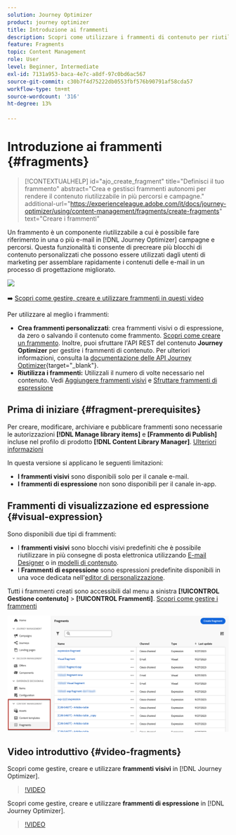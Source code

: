 ```yaml
---
solution: Journey Optimizer
product: journey optimizer
title: Introduzione ai frammenti
description: Scopri come utilizzare i frammenti di contenuto per riutilizzare i contenuti nelle campagne e nei percorsi Journey Optimizer
feature: Fragments
topic: Content Management
role: User
level: Beginner, Intermediate
exl-id: 7131a953-baca-4e7c-a8df-97c0bd6ac567
source-git-commit: c30b7f4d75222db0553fbf576b90791af58cda57
workflow-type: tm+mt
source-wordcount: '316'
ht-degree: 13%

---
```


# Introduzione ai frammenti {#fragments}

>[!CONTEXTUALHELP]
>id="ajo_create_fragment"
>title="Definisci il tuo frammento"
>abstract="Crea e gestisci frammenti autonomi per rendere il contenuto riutilizzabile in più percorsi e campagne."
>additional-url="https://experienceleague.adobe.com/it/docs/journey-optimizer/using/content-management/fragments/create-fragments" text="Creare i frammenti"

Un frammento è un componente riutilizzabile a cui è possibile fare riferimento in una o più e-mail in [!DNL Journey Optimizer] campagne e percorsi. Questa funzionalità ti consente di precreare più blocchi di contenuto personalizzati che possono essere utilizzati dagli utenti di marketing per assemblare rapidamente i contenuti delle e-mail in un processo di progettazione migliorato.

![](../rn/assets/do-not-localize/fragments.gif)

➡️ [Scopri come gestire, creare e utilizzare frammenti in questi video](#video-fragments)

Per utilizzare al meglio i frammenti:

* **Crea frammenti personalizzati**: crea frammenti visivi o di espressione, da zero o salvando il contenuto come frammento. [Scopri come creare un frammento](#create-fragments). Inoltre, puoi sfruttare l&#39;API REST del contenuto **Journey Optimizer** per gestire i frammenti di contenuto. Per ulteriori informazioni, consulta la [documentazione delle API Journey Optimizer](https://developer.adobe.com/journey-optimizer-apis/references/content/){target="_blank"}.
* **Riutilizza i frammenti:** Utilizzali il numero di volte necessario nel contenuto. Vedi [Aggiungere frammenti visivi](../email/use-visual-fragments.md) e [Sfruttare frammenti di espressione](../personalization/use-expression-fragments.md)

## Prima di iniziare {#fragment-prerequisites}

Per creare, modificare, archiviare e pubblicare frammenti sono necessarie le autorizzazioni **[!DNL Manage library items]** e **[Frammento di Publish]** incluse nel profilo di prodotto **[!DNL Content Library Manager]**. [Ulteriori informazioni](../administration/ootb-product-profiles.md#content-library-manager)

In questa versione si applicano le seguenti limitazioni:

* **I frammenti visivi** sono disponibili solo per il canale e-mail.
* **I frammenti di espressione** non sono disponibili per il canale in-app.

## Frammenti di visualizzazione ed espressione {#visual-expression}

Sono disponibili due tipi di frammenti:

* I **frammenti visivi** sono blocchi visivi predefiniti che è possibile riutilizzare in più consegne di posta elettronica utilizzando [E-mail Designer](../email/get-started-email-design.md) o in [modelli di contenuto](../email/use-email-templates.md).
* I **Frammenti di espressione** sono espressioni predefinite disponibili in una voce dedicata nell&#39;[editor di personalizzazione](../personalization/personalization-build-expressions.md).

Tutti i frammenti creati sono accessibili dal menu a sinistra **[!UICONTROL Gestione contenuto]** > **[!UICONTROL Frammenti]**. [Scopri come gestire i frammenti](../content-management/manage-fragments.md)

![](assets/fragment-list.png)

## Video introduttivo {#video-fragments}

Scopri come gestire, creare e utilizzare **frammenti visivi** in [!DNL Journey Optimizer].

>[!VIDEO](https://video.tv.adobe.com/v/3419932/?quality=12)

Scopri come gestire, creare e utilizzare **frammenti di espressione** in [!DNL Journey Optimizer].

>[!VIDEO](https://video.tv.adobe.com/v/3424587/?quality=12)
